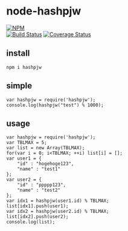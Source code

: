 # node-hashpjw

[![NPM](https://nodei.co/npm/hashpjw.png?downloads=true&downloadRank=true&stars=true)](https://nodei.co/npm/hashpjw)  
[![Build Status](https://secure.travis-ci.org/you21979/node-hashpjw.png?branch=master)](https://travis-ci.org/you21979/node-hashpjw)
[![Coverage Status](https://coveralls.io/repos/you21979/node-hashpjw/badge.png)](https://coveralls.io/r/you21979/node-hashpjw)

## install

```
npm i hashpjw
```

## simple

```
var hashpjw = require('hashpjw');
console.log(hashpjw("test") % 1000);
```

## usage

```
var hashpjw = require('hashpjw');
var TBLMAX = 5;
var list = new Array(TBLMAX);
for(var i = 0; i<TBLMAX; ++i) list[i] = [];
var user1 = {
    "id" : "hogehoge123",
    "name" : "test1"
};
var user2 = {
    "id" : "ppppp123",
    "name" : "test2"
};
var idx1 = hashpjw(user1.id) % TBLMAX;
list[idx1].push(user1);
var idx2 = hashpjw(user2.id) % TBLMAX;
list[idx2].push(user2);
console.log(list);
```



